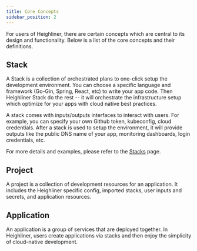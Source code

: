```yaml
---
title: Core Concepts
sidebar_position: 2
---
```


For users of Heighliner, there are certain concepts which are central to its design and functionality.
Below is a list of the core concepts and their definitions.

## Stack

A Stack is a collection of orchestrated plans to one-click setup the development environment.
You can choose a specific language and framework (Go-Gin, Spring, React, etc) to write your app code.
Then Heighliner Stack do the rest -- it will orchestrate the infrastructure setup which optimize for your apps with cloud native best practices.

A stack comes with inputs/outputs interfaces to interact with users.
For example, you can specify your own Github token, kubeconfig, cloud credentials.
After a stack is used to setup the environment, it will provide outputs like the public DNS name of your app, monitoring dashboards, login credentials, etc.

For more details and examples, please refer to the [Stacks](/docs/core_features/stacks/overview) page.

## Project

A project is a collection of development resources for an application.
It includes the Heighliner specific config, imported stacks, user inputs and secrets, and application resources.

## Application

An application is a group of services that are deployed together.
In Heighliner, users create applications via stacks and then enjoy the simplicity of cloud-native development.
